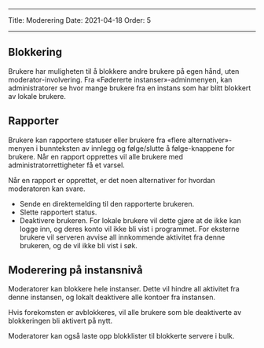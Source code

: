 - - -
Title: Moderering Date: 2021-04-18 Order: 5
- - -

## Blokkering
Brukere har muligheten til å blokkere andre brukere på egen hånd, uten moderator-involvering. Fra «Fødererte instanser»-adminmenyen, kan administratorer se hvor mange brukere fra en instans som har blitt blokkert av lokale brukere.

## Rapporter
Brukere kan rapportere statuser eller brukere fra «flere alternativer»-menyen i bunnteksten av innlegg og følge/slutte å følge-knappene for brukere. Når en rapport opprettes vil alle brukere med administratorrettigheter få et varsel.

Når en rapport er opprettet, er det noen alternativer for hvordan moderatoren kan svare.
- Sende en direktemelding til den rapporterte brukeren.
- Slette rapportert status.
- Deaktivere brukeren. For lokale brukere vil dette gjøre at de ikke kan logge inn, og deres konto vil ikke bli vist i programmet. For eksterne brukere vil serveren avvise all innkommende aktivitet fra denne brukeren, og de vil ikke bli vist i søk.

## Moderering på instansnivå
Moderatorer kan blokkere hele instanser. Dette vil hindre all aktivitet fra denne instansen, og lokalt deaktivere alle kontoer fra instansen.

Hvis forekomsten er avblokkeres, vil alle brukere som ble deaktiverte av blokkeringen bli aktivert på nytt.

Moderatorer kan også laste opp blokklister til blokkerte servere i bulk.
